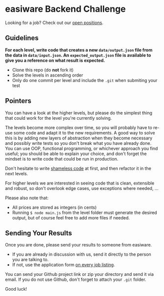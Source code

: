 # easiware Backend Challenge
Looking for a job? Check out our [open positions](https://www.welcometothejungle.com/en/companies/easiware/jobs).

## Guidelines

**For each level, write code that creates a new `data/output.json` file from the data in `data/input.json`.
An `expected_output.json` file is available to give you a reference on what result is expected.**

- Clone this repo (do **not** fork it)
- Solve the levels in ascending order
- Only do one commit per level and include the `.git` when submiting your test

## Pointers

You can have a look at the higher levels, but please do the simplest thing that could work for the level you're currently solving.

The levels become more complex over time, so you will probably have to re-use some code and adapt it to the new requirements.
A good way to solve this is by adding new layers of abstraction when they become necessary and possibly write tests so you don't break what you have already done.
You can use OOP, functional programming, or whichever approach you find useful; you should be able to explain your choice, and don't forget the mindset is to write code that could be run in production.

Don't hesitate to write [shameless code](http://red-badger.com/blog/2014/08/20/i-spent-3-days-with-sandi-metz-heres-what-i-learned/) at first, and then refactor it in the next levels.

For higher levels we are interested in seeing code that is clean, extensible and robust, so don't overlook edge cases, use exceptions where needed, ...

Please also note that:

- All prices are stored as integers (in cents)
- Running `$ node main.js` from the level folder must generate the desired output, but of course feel free to add more files if needed.

## Sending Your Results

Once you are done, please send your results to someone from easiware.

- If you are already in discussion with us, send it directly to the person you are talking to.
- If not, use the application form [on every job listing](https://www.welcometothejungle.com/en/companies/easiware/jobs).

You can send your Github project link or zip your directory and send it via email.
If you do not use Github, don't forget to attach your `.git` folder.

Good luck!
